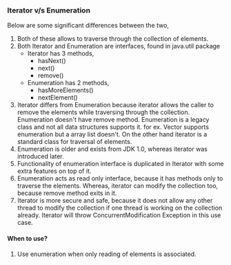 ### Iterator v/s Enumeration

Below are some significant differences between the two,

1. Both of these allows to traverse through the collection of elements. 
2. Both Iterator and Enumeration are interfaces, found in java.util package
    - Iterator has 3 methods, 
        - hasNext()
        - next()
        - remove()
    - Enumeration has 2 methods, 
        - hasMoreElements()
        - nextElement()
3. Iterator differs from Enumeration because iterator allows the caller to remove the elements while traversing through the collection. Enumeration doesn't have remove method. Enumeration is a legacy class and not all data structures supports it. for ex. Vector supports enumeration but a array list doesn't. On the other hand iterator is a standard class for traversal of elements.
4. Enumeration is older and exists from JDK 1.0, whereas iterator was introduced later.
5. Functionality of enumeration interface is duplicated in Iterator with some extra features on top of it.
6. Enumeration acts as read only interface, because it has methods only to traverse the elements. Whereas, iterator can modify the collection too, because remove method exits in it.
7. Iterator is more secure and safe, because it does not allow any other thread to modify the collection if one thread is working on the collection already. Iterator will throw ConcurrentModification Exception in this use case. 

#### When to use?

1. Use enumeration when only reading of elements is associated. 
